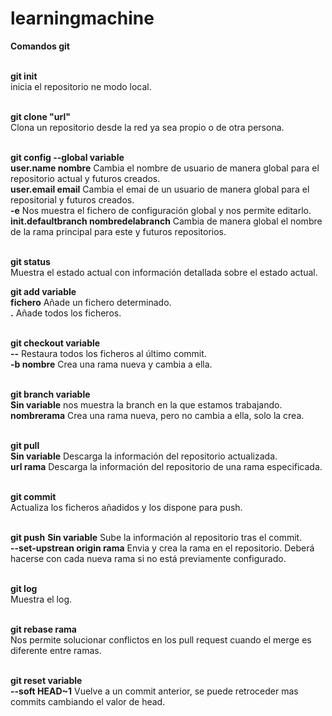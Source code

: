 # learningmachine
**Comandos git**<br/><br/>

**git init**<br/> 
inicia el repositorio ne modo local.<br/><br/>

**git clone "url"**<br/>
Clona un repositorio desde la red ya sea propio o de otra persona.<br/><br/>

**git config --global variable**<br/>
**user.name nombre** Cambia el nombre de usuario de manera global para el repositorio actual y futuros creados.<br/>
**user.email email** Cambia el emai de un usuario de manera global para el repositorial y futuros creados.<br/> 
**-e** Nos muestra el fichero de configuración global y nos permite editarlo.<br/>
**init.defaultbranch nombredelabranch** Cambia de manera global el nombre de la rama principal para este y futuros repositorios.<br/><br/>

**git status**<br/> 
Muestra el estado actual con información detallada sobre el estado actual.<br/>

**git add variable**<br/>
**fichero** Añade un fichero determinado.<br/>
**.** Añade todos los ficheros.<br/><br/>

**git checkout variable**<br/>
**--** Restaura todos los ficheros al último commit.<br/>
**-b nombre** Crea una rama nueva y cambia a ella.<br/><br/>

**git branch variable**<br/> 
**Sin variable** nos muestra la branch en la que estamos trabajando.<br/>
**nombrerama** Crea una rama nueva, pero no cambia a ella, solo la crea.<br/><br/>

**git pull**</br>
**Sin variable** Descarga la información del repositorio actualizada.<br/>
**url rama** Descarga la información del repositorio de una rama especificada.<br/><br/>

**git commit**<br/>
Actualiza los ficheros añadidos y los dispone para push.<br/><br/>

**git push**
**Sin variable** Sube la información al repositorio tras el commit.<br/>
**--set-upstrean origin rama** Envia y crea la rama en el repositorio. Deberá hacerse con cada nueva rama si no está previamente configurado.<br/><br/>

**git log**<br/> 
Muestra el log.<br/><br/>

**git rebase rama**<br/>
Nos permite solucionar conflictos en los pull request cuando el merge es diferente entre ramas.<br/><br/>

**git reset variable**<br/> 
**--soft HEAD~1** Vuelve a un commit anterior, se puede retroceder mas commits cambiando el valor de head.<br/>